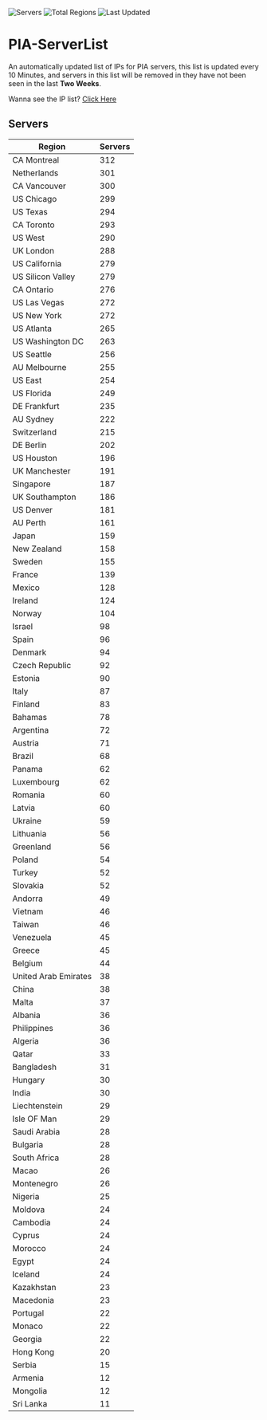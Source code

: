 ![Servers](https://img.shields.io/badge/Servers-10,907-darkgreen)
![Total Regions](https://img.shields.io/badge/Total_Regions-97-darkgreen)
![Last Updated](https://img.shields.io/badge/Last_Updated-April_29_2024_06:50_EDT-darkgreen)

# PIA-ServerList
An automatically updated list of IPs for PIA servers, this list is updated every 10 Minutes, and servers in this list will be removed in they have not been seen in the last **Two Weeks**.

Wanna see the IP list? [Click Here](./servers.json)

## Servers
| Region               | Servers |
|----------------------|---------|
| CA Montreal | 312 |
| Netherlands | 301 |
| CA Vancouver | 300 |
| US Chicago | 299 |
| US Texas | 294 |
| CA Toronto | 293 |
| US West | 290 |
| UK London | 288 |
| US California | 279 |
| US Silicon Valley | 279 |
| CA Ontario | 276 |
| US Las Vegas | 272 |
| US New York | 272 |
| US Atlanta | 265 |
| US Washington DC | 263 |
| US Seattle | 256 |
| AU Melbourne | 255 |
| US East | 254 |
| US Florida | 249 |
| DE Frankfurt | 235 |
| AU Sydney | 222 |
| Switzerland | 215 |
| DE Berlin | 202 |
| US Houston | 196 |
| UK Manchester | 191 |
| Singapore | 187 |
| UK Southampton | 186 |
| US Denver | 181 |
| AU Perth | 161 |
| Japan | 159 |
| New Zealand | 158 |
| Sweden | 155 |
| France | 139 |
| Mexico | 128 |
| Ireland | 124 |
| Norway | 104 |
| Israel | 98 |
| Spain | 96 |
| Denmark | 94 |
| Czech Republic | 92 |
| Estonia | 90 |
| Italy | 87 |
| Finland | 83 |
| Bahamas | 78 |
| Argentina | 72 |
| Austria | 71 |
| Brazil | 68 |
| Panama | 62 |
| Luxembourg | 62 |
| Romania | 60 |
| Latvia | 60 |
| Ukraine | 59 |
| Lithuania | 56 |
| Greenland | 56 |
| Poland | 54 |
| Turkey | 52 |
| Slovakia | 52 |
| Andorra | 49 |
| Vietnam | 46 |
| Taiwan | 46 |
| Venezuela | 45 |
| Greece | 45 |
| Belgium | 44 |
| United Arab Emirates | 38 |
| China | 38 |
| Malta | 37 |
| Albania | 36 |
| Philippines | 36 |
| Algeria | 36 |
| Qatar | 33 |
| Bangladesh | 31 |
| Hungary | 30 |
| India | 30 |
| Liechtenstein | 29 |
| Isle OF Man | 29 |
| Saudi Arabia | 28 |
| Bulgaria | 28 |
| South Africa | 28 |
| Macao | 26 |
| Montenegro | 26 |
| Nigeria | 25 |
| Moldova | 24 |
| Cambodia | 24 |
| Cyprus | 24 |
| Morocco | 24 |
| Egypt | 24 |
| Iceland | 24 |
| Kazakhstan | 23 |
| Macedonia | 23 |
| Portugal | 22 |
| Monaco | 22 |
| Georgia | 22 |
| Hong Kong | 20 |
| Serbia | 15 |
| Armenia | 12 |
| Mongolia | 12 |
| Sri Lanka | 11 |